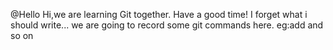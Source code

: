 @Hello
Hi,we are learning Git together.
Have a good time!
I forget what i should write...
we are going to record some git commands here.
eg:add and so on
